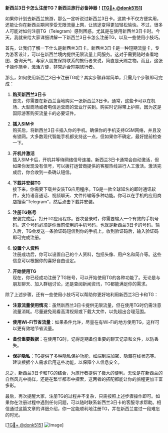 **新西兰3日卡怎么注册TG？新西兰旅行必备神器！[[TG💪+ @donk5151](https://t.me/s/donk5151)]**

如果你计划去新西兰旅游，那么一定听说过新西兰3日卡。这款卡不仅方便实用，还能让你在新西兰期间享受无限流量上网，让旅途变得更加轻松愉快。不过，很多人可能对如何注册TG（Telegram）感到困惑，尤其是在使用新西兰3日卡时。今天，我就来给大家详细讲解一下新西兰3日卡怎么注册TG，以及一些使用小技巧。

首先，让我们了解一下什么是新西兰3日卡。新西兰3日卡是一种短期流量卡，专为游客设计，可以在新西兰境内提供无限流量上网服务。这对于需要随时查看地图、查询天气、与家人朋友保持联系的旅行者来说，简直是天赐之物。而且，这张卡操作简单，激活方便，非常适合短期旅行者。

那么，如何使用新西兰3日卡注册TG呢？其实步骤非常简单，只需几个步骤即可完成：

1. **购买新西兰3日卡**  
   首先，你需要在新西兰当地购买一张新西兰3日卡。通常，这些卡可以在机场、大型商场或者电信运营商的营业厅买到。购买时记得带上护照，因为这是国际游客购买流量卡的必要证件。

2. **插入SIM卡**  
   购买后，将新西兰3日卡插入你的手机。确保你的手机支持GSM网络，并且没有锁网。大多数现代智能手机都支持这一点，但如果你不确定，最好提前检查一下。

3. **开机并激活**  
   插入SIM卡后，开机并等待网络信号连接。新西兰3日卡通常会自动激活，但如果你发现没有信号，可以拨打运营商提供的客服热线进行人工激活。激活完成后，你会收到一条确认短信。

4. **下载并安装TG**  
   接下来，你需要下载并安装TG应用程序。TG是一款全球知名的即时通讯软件，支持语音通话、视频聊天、文件传输等多种功能。你可以在手机的应用商店搜索“Telegram”，然后点击下载并安装。

5. **注册TG账号**  
   安装完成后，打开TG应用程序。首次登录时，你需要输入一个有效的手机号码。这个号码必须是你当前使用的手机号码，也就是新西兰3日卡的号码。输入后，TG会发送一条验证码短信到你的手机上。收到验证码后，输入验证码即可完成注册。

6. **设置个人资料**  
   注册成功后，你可以设置自己的个人资料，包括头像、用户名和简介等。这些信息可以根据你的喜好自由设定。

7. **开始使用TG**  
   现在，你已经成功注册了TG账号，可以开始使用TG的各种功能了。无论是与朋友聊天、加入群组讨论，还是查阅新闻资讯，TG都能满足你的需求。

除了上述步骤，还有一些使用小技巧可以帮助你更好地利用新西兰3日卡和TG：

- **注意流量使用情况**：虽然新西兰3日卡提供无限流量，但在使用TG时仍需注意流量消耗。尽量避免观看高清视频或下载大文件，以免超出合理范围。
  
- **使用Wi-Fi节省流量**：如果条件允许，尽量在有Wi-Fi的地方使用TG，这样可以更有效地节省流量。

- **备份重要数据**：在使用TG时，记得定期备份重要的聊天记录和文件，以防丢失。

- **保护隐私**：TG提供了多种隐私保护功能，如端到端加密、隐藏在线状态等。建议根据个人需求启用这些功能，以保障个人信息安全。

总之，新西兰3日卡和TG的结合，为旅行者提供了极大的便利。无论是在新西兰的自然风光中徜徉，还是在繁华都市中探索，这两者的搭配都能让你的旅程更加丰富多彩。

最后，再次提醒大家，注册TG的过程并不复杂，只需按照上述步骤操作即可。如果你在注册过程中遇到任何问题，可以随时联系新西兰3日卡的客服寻求帮助。相信通过这篇文章的详细介绍，你一定能顺利地注册TG，并在新西兰度过一段难忘的时光。

[[TG💪+ @donk5151](https://t.me/s/donk5151) ![Image](https://i.postimg.cc/rwNCRYN7/Snipaste-2025-04-30-17-27-05.png)]